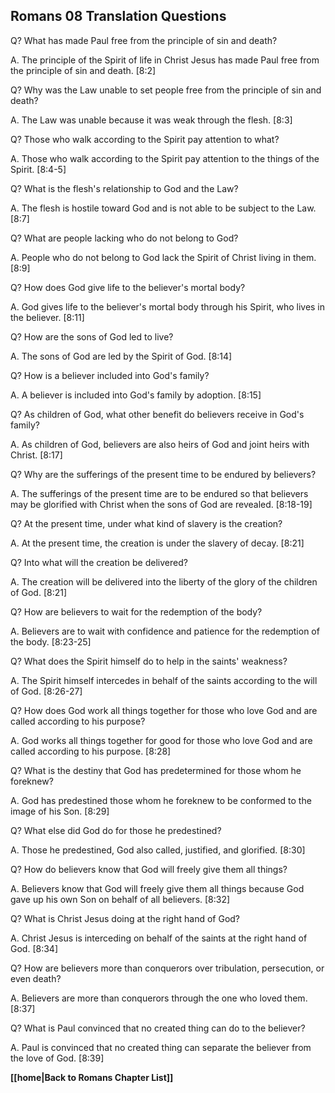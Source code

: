 ## Romans 08 Translation Questions ##

Q? What has made Paul free from the principle of sin and death?

A. The principle of the Spirit of life in Christ Jesus has made Paul free from the principle of sin and death. [8:2]

Q? Why was the Law unable to set people free from the principle of sin and death?

A. The Law was unable because it was weak through the flesh. [8:3]

Q? Those who walk according to the Spirit pay attention to what?

A. Those who walk according to the Spirit pay attention to the things of the Spirit. [8:4-5]

Q? What is the flesh's relationship to God and the Law?

A. The flesh is hostile toward God and is not able to be subject to the Law. [8:7]

Q? What are people lacking who do not belong to God?

A. People who do not belong to God lack the Spirit of Christ living in them. [8:9]

Q? How does God give life to the believer's mortal body?

A. God gives life to the believer's mortal body through his Spirit, who lives in the believer. [8:11]

Q? How are the sons of God led to live?

A. The sons of God are led by the Spirit of God. [8:14]

Q? How is a believer included into God's family?

A. A believer is included into God's family by adoption. [8:15]

Q? As children of God, what other benefit do believers receive in God's family?

A. As children of God, believers are also heirs of God and joint heirs with Christ. [8:17]

Q? Why are the sufferings of the present time to be endured by believers?

A. The sufferings of the present time are to be endured so that believers may be glorified with Christ when the sons of God are revealed. [8:18-19]

Q? At the present time, under what kind of slavery is the creation?

A. At the present time, the creation is under the slavery of decay. [8:21]

Q? Into what will the creation be delivered?

A. The creation will be delivered into the liberty of the glory of the children of God. [8:21]

Q? How are believers to wait for the redemption of the body?

A. Believers are to wait with confidence and patience for the redemption of the body. [8:23-25]

Q? What does the Spirit himself do to help in the saints' weakness?

A. The Spirit himself intercedes in behalf of the saints according to the will of God. [8:26-27]

Q? How does God work all things together for those who love God and are called according to his purpose?

A. God works all things together for good for those who love God and are called according to his purpose. [8:28]

Q? What is the destiny that God has predetermined for those whom he foreknew?

A. God has predestined those whom he foreknew to be conformed to the image of his Son. [8:29]

Q? What else did God do for those he predestined?

A. Those he predestined, God also called, justified, and glorified. [8:30]

Q? How do believers know that God will freely give them all things?

A. Believers know that God will freely give them all things because God gave up his own Son on behalf of all believers. [8:32]

Q? What is Christ Jesus doing at the right hand of God?

A. Christ Jesus is interceding on behalf of the saints at the right hand of God. [8:34]

Q? How are believers more than conquerors over tribulation, persecution, or even death?

A. Believers are more than conquerors through the one who loved them. [8:37]

Q? What is Paul convinced that no created thing can do to the believer?

A. Paul is convinced that no created thing can separate the believer from the love of God. [8:39]

__[[home|Back to Romans Chapter List]]__

